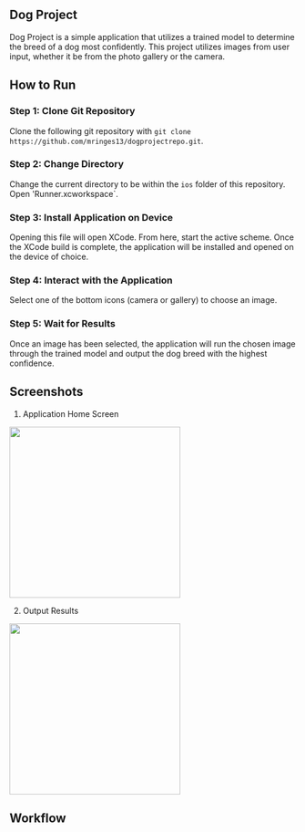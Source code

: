## Dog Project
Dog Project is a simple application that utilizes a trained model to determine the breed of a dog most confidently. This project utilizes images from user input, whether it be from the photo gallery or the camera.

## How to Run

### Step 1: Clone Git Repository
Clone the following git repository with `git clone https://github.com/mringes13/dogprojectrepo.git`.

### Step 2: Change Directory
Change the current directory to be within the `ios` folder of this repository. Open 'Runner.xcworkspace`.

### Step 3: Install Application on Device
Opening this file will open XCode. From here, start the active scheme. Once the XCode build is complete, the application will be installed and opened on the device of choice.

### Step 4: Interact with the Application
Select one of the bottom icons (camera or gallery) to choose an image.

### Step 5: Wait for Results
Once an image has been selected, the application will run the chosen image through the trained model and output the dog breed with the highest confidence.

## Screenshots
1. Application Home Screen
<img src='https://user-images.githubusercontent.com/60116121/150008348-c4eb4dfd-93cb-426c-a965-31a9e3fa12bf.PNG' width='300'>

2. Output Results
<img src='https://user-images.githubusercontent.com/60116121/150008355-1139eee9-41dc-4d38-bf01-0c7b6b9dfbe8.PNG' width='300'>


## Workflow
